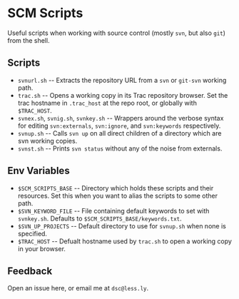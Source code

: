 # SCM Scripts

Useful scripts when working with source control (mostly `svn`, but also `git`) from the shell.


## Scripts

 * `svnurl.sh` -- Extracts the repository URL from a `svn` or `git-svn` working path.
 * `trac.sh` -- Opens a working copy in its Trac repository browser. Set the trac hostname in `.trac_host` at the repo root, or globally with `$TRAC_HOST`.
 * `svnex.sh`, `svnig.sh`, `svnkey.sh` -- Wrappers around the verbose syntax for editing `svn:externals`, `svn:ignore`, and `svn:keywords` respectively.
 * `svnup.sh` -- Calls `svn up` on all direct children of a directory which are svn working copies.
 * `svnst.sh` -- Prints `svn status` without any of the noise from externals.


## Env Variables

 * `$SCM_SCRIPTS_BASE` -- Directory which holds these scripts and their resources. Set this when you want to alias the scripts to some other path.
 * `$SVN_KEYWORD_FILE` -- File containing default keywords to set with `svnkey.sh`. Defaults to `$SCM_SCRIPTS_BASE/keywords.txt`.
 * `$SVN_UP_PROJECTS` -- Default directory to use for `svnup.sh` when none is specified.
 * `$TRAC_HOST` -- Defualt hostname used by `trac.sh` to open a working copy in your browser.


## Feedback

Open an issue here, or email me at `dsc@less.ly`.
